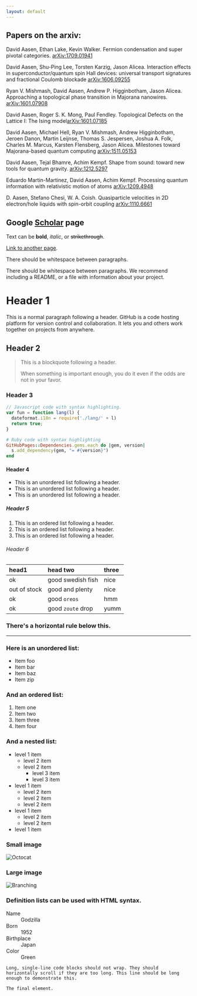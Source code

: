 ```yaml
---
layout: default
---
```



## Papers on the arxiv:

David Aasen, Ethan Lake, Kevin Walker. Fermion condensation and super pivotal categories. [arXiv:1709.01941](https://arxiv.org/abs/1709.01941)

David Aasen, Shu-Ping Lee, Torsten Karzig, Jason Alicea. Interaction effects in superconductor/quantum spin Hall devices: universal transport signatures and fractional Coulomb blockade [arXiv:1606.09255](https://arxiv.org/abs/1606.09255)

Ryan V. Mishmash, David Aasen, Andrew P. Higginbotham, Jason Alicea. Approaching a topological phase transition in Majorana nanowires. [arXiv:1601.07908](https://arxiv.org/abs/1601.07908)

David Aasen, Roger S. K. Mong, Paul Fendley. Topological Defects on the Lattice I: The Ising model[arXiv:1601.07185](https://arxiv.org/abs/1601.07185)

David Aasen, Michael Hell, Ryan V. Mishmash, Andrew Higginbotham, Jeroen Danon, Martin Leijnse, Thomas S. Jespersen, Joshua A. Folk, Charles M. Marcus, Karsten Flensberg, Jason Alicea. Milestones toward Majorana-based quantum computing [	arXiv:1511.05153](https://arxiv.org/abs/1511.05153)

David Aasen, Tejal Bhamre, Achim Kempf. Shape from sound: toward new tools for quantum gravity. [arXiv:1212.5297](https://arxiv.org/abs/1212.5297)


Eduardo Martin-Martinez, David Aasen, Achim Kempf. Processing quantum information with relativistic motion of atoms [	arXiv:1209.4948](https://arxiv.org/abs/1209.4948)

D. Aasen, Stefano Chesi, W. A. Coish. Quasiparticle velocities in 2D electron/hole liquids with spin-orbit coupling [	arXiv:1110.6661](https://arxiv.org/abs/1110.6661)


## Google [Scholar](https://scholar.google.com/citations?user=vNuuzc8AAAAJ&hl=en) page 



Text can be **bold**, _italic_, or ~~strikethrough~~.

[Link to another page](./another-page.html).

There should be whitespace between paragraphs.

There should be whitespace between paragraphs. We recommend including a README, or a file with information about your project.

# Header 1

This is a normal paragraph following a header. GitHub is a code hosting platform for version control and collaboration. It lets you and others work together on projects from anywhere.

## Header 2

> This is a blockquote following a header.
>
> When something is important enough, you do it even if the odds are not in your favor.

### Header 3

```js
// Javascript code with syntax highlighting.
var fun = function lang(l) {
  dateformat.i18n = require('./lang/' + l)
  return true;
}
```

```ruby
# Ruby code with syntax highlighting
GitHubPages::Dependencies.gems.each do |gem, version|
  s.add_dependency(gem, "= #{version}")
end
```

#### Header 4

*   This is an unordered list following a header.
*   This is an unordered list following a header.
*   This is an unordered list following a header.

##### Header 5

1.  This is an ordered list following a header.
2.  This is an ordered list following a header.
3.  This is an ordered list following a header.

###### Header 6

| head1        | head two          | three |
|:-------------|:------------------|:------|
| ok           | good swedish fish | nice  |
| out of stock | good and plenty   | nice  |
| ok           | good `oreos`      | hmm   |
| ok           | good `zoute` drop | yumm  |

### There's a horizontal rule below this.

* * *

### Here is an unordered list:

*   Item foo
*   Item bar
*   Item baz
*   Item zip

### And an ordered list:

1.  Item one
1.  Item two
1.  Item three
1.  Item four

### And a nested list:

- level 1 item
  - level 2 item
  - level 2 item
    - level 3 item
    - level 3 item
- level 1 item
  - level 2 item
  - level 2 item
  - level 2 item
- level 1 item
  - level 2 item
  - level 2 item
- level 1 item

### Small image

![Octocat](https://assets-cdn.github.com/images/icons/emoji/octocat.png)

### Large image

![Branching](https://guides.github.com/activities/hello-world/branching.png)


### Definition lists can be used with HTML syntax.

<dl>
<dt>Name</dt>
<dd>Godzilla</dd>
<dt>Born</dt>
<dd>1952</dd>
<dt>Birthplace</dt>
<dd>Japan</dd>
<dt>Color</dt>
<dd>Green</dd>
</dl>

```
Long, single-line code blocks should not wrap. They should horizontally scroll if they are too long. This line should be long enough to demonstrate this.
```

```
The final element.
```
